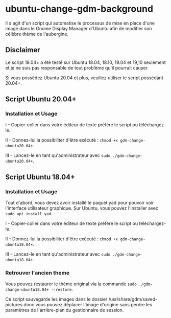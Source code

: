 # ubuntu-change-gdm-background
Il s'agit d'un script qui automatise le processus de mise en place d'une image dans le Gnome Display Manager 
d'Ubuntu afin de modifier son célèbre thème de l'aubergine.

## Disclaimer
Le script 18.04+ a été testé sur Ubuntu 18.04, 18.10, 19.04 et 19,10 seulement et je ne suis pas 
responsable de tout problème qu'il pourrait causer.

Si vous possédez Ubuntu 20.04 et plus, veuillez utiliser le script possédant 20.04+.

## Script Ubuntu 20.04+
### Installation et Usage

I - Copier-coller dans votre éditeur de texte préféré le script ou téléchargez-le.

II - Donnez-lui la possibiliter d'être exécuté  : `chmod +x gdm-change-ubuntu20.04+`. 

III - Lancez-le en tant qu'administrateur avec `sudo ./gdm-change-ubuntu20.04+`.


## Script Ubuntu 18.04+
### Installation et Usage

Tout d'abord, vous devez avoir installé le paquet yad pour pouvoir voir l'interface utilisateur graphique. 
Sur Ubuntu, vous pouvez l'installer avec `sudo apt install yad`.  

I - Copier-coller dans votre éditeur de texte préféré le script ou téléchargez-le.

II - Donnez-lui la possibiliter d'être exécuté  : `chmod +x gdm-change-ubuntu18.04+`. 

III - Lancez-le en tant qu'administrateur avec `sudo ./gdm-change-ubuntu18.04+`.

### Retrouver l'ancien theme 

Vous pouvez restaurer le thème original via la commande `sudo ./gdm-change-ubuntu18.04+ --restore`.

Ce script sauvegarde les images dans le dossier /usr/share/gdm/saved-pictures donc
vous pouvez déplacer l'image d'origine sans perdre les paramètres de l'arrière-plan du gestionnaire de session.
